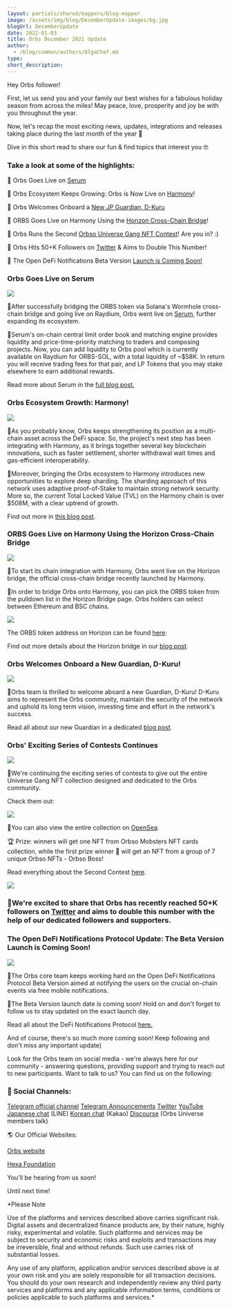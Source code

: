 ```yaml
---
layout: partials/shared/mappers/blog-mapper
image: /assets/img/blog/DecemberUpdate-images/bg.jpg
blogUrl: DecemberUpdate
date: 2022-01-03
title: Orbs December 2021 Update 
author:
  - /blog/common/authors/OlgaChef.md
type:
short_description: 
---
```


Hey Orbs follower!

First, let us send you and your family our best wishes for a fabulous holiday season from across the miles! May peace, love, prosperity and joy be with you throughout the year.

Now, let's recap the most exciting news, updates, integrations and releases taking place during the last month of the year 🌟

Dive in this short read to share our fun & find topics that interest you 🤓

### Take a look at some of the highlights:

📌 Orbs Goes Live on [Serum](https://www.orbs.com/Serum/)

📌 Orbs Ecosystem Keeps Growing: Orbs is Now Live on [Harmony](https://www.orbs.com/Harmony/)!

📌 Orbs Welcomes Onboard a [New JP Guardian, D-Kuru](https://www.orbs.com/D-Kuru/)

📌 ORBS Goes Live on Harmony Using the [Horizon Cross-Chain Bridge](https://www.orbs.com/Horizon/)!

📌 Orbs Runs the Second [Orbso Universe Gang NFT Contest](https://www.orbs.com/SecondContest/)! Are you in? :)

📌 Orbs Hits 50+K Followers on [Twitter](https://twitter.com/orbs_network) & Aims to Double This Number!

📌 The Open DeFi Notifications Beta Version [Launch is Coming Soon!](https://www.orbs.com/NotificationsUpdate/)

<div class='line-separator'> </div>

### Orbs Goes Live on Serum

![](/assets/img/blog/DecemberUpdate-images/image1.jpg)

🔹After successfully bridging the ORBS token via Solana's Wormhole cross-chain bridge and going live on Raydium, Orbs went live on [Serum](https://www.orbs.com/Serum/), further expanding its ecosystem.

🔹Serum's on-chain central limit order book and matching engine provides liquidity and price-time-priority matching to traders and composing projects. Now, you can add liquidity to Orbs pool which is currently available on Raydium for ORBS-SOL, with a total liquidity of ~$58K. In return you will receive trading fees for that pair, and LP Tokens that you may stake elsewhere to earn additional rewards.

Read more about Serum in the [full blog post.](https://www.orbs.com/Serum/)

<div class='line-separator'> </div>

### Orbs Ecosystem Growth: Harmony!

![](/assets/img/blog/DecemberUpdate-images/image2.jpg)

🔹As you probably know, Orbs keeps strengthening its position as a multi-chain asset across the DeFi space. So, the project's next step has been integrating with Harmony, as it brings together several key blockchain innovations, such as faster settlement, shorter withdrawal wait times and gas-efficient interoperability.

🔹Moreover, bringing the Orbs ecosystem to Harmony introduces new opportunities to explore deep sharding. The sharding approach of this network uses adaptive proof-of-Stake to maintain strong network security. More so, the current Total Locked Value (TVL) on the Harmony chain is over $508M, with a clear uptrend of growth.

Find out more in [this blog post](https://www.orbs.com/Harmony/).

<div class='line-separator'> </div>

### ORBS Goes Live on Harmony Using the Horizon Cross-Chain Bridge

![](/assets/img/blog/DecemberUpdate-images/image3.jpg)

🔹To start its chain integration with Harmony, Orbs went live on the Horizon bridge, the official cross-chain bridge recently launched by Harmony.

🔹In order to bridge Orbs onto Harmony, you can pick the ORBS token from the pulldown list in the Horizon Bridge page. Orbs holders can select between Ethereum and BSC chains.

![](/assets/img/blog/DecemberUpdate-images/image4.jpg)

The ORBS token address on Horizon can be found [here](https://explorer.harmony.one/address/0xAaD96d04f00b718b9Ed43E39DB8E73DE61cEf8b7?activeTab=3):

Find out more details about the Horizon bridge in our [blog post](https://www.orbs.com/Harmony/).

<div class='line-separator'> </div>

### Orbs Welcomes Onboard a New Guardian, D-Kuru!

![](/assets/img/blog/DecemberUpdate-images/image5.jpg)

🔹Orbs team is thrilled to welcome aboard a new Guardian, D-Kuru! D-Kuru aims to represent the Orbs community, maintain the security of the network and uphold its long term vision, investing time and effort in the network's success.

Read all about our new Guardian in a dedicated [blog post](https://www.orbs.com/D-Kuru/).

<div class='line-separator'> </div>

### Orbs' Exciting Series of Contests Continues

![](/assets/img/blog/DecemberUpdate-images/image6.jpg)

🔹We're continuing the exciting series of contests to give out the entire Universe Gang NFT collection designed and dedicated to the Orbs community.

Check them out:

![](/assets/img/blog/DecemberUpdate-images/image7.jpg)

🔹You can also view the entire collection on [OpenSea](https://opensea.io/collection/orbso-universe-gang).

🏆 Prize: winners will get one NFT from Orbso Mobsters NFT cards collection, while the first prize winner 🥇 will get an NFT from a group of 7 unique Orbso NFTs - Orbso Boss!

Read everything about the Second Contest [here](https://www.orbs.com/SecondContest/).

<div class='line-separator'> </div>

![](/assets/img/blog/DecemberUpdate-images/image8.jpg)

### 🔹We're excited to share that Orbs has recently reached 50+K followers on [Twitter](https://twitter.com/orbs_network) and aims to double this number with the help of our dedicated followers and supporters.

<div class='line-separator'> </div>

### The Open DeFi Notifications Protocol Update: The Beta Version Launch is Coming Soon!

![](/assets/img/blog/DecemberUpdate-images/image9.jpg)

🔹The Orbs core team keeps working hard on the Open DeFi Notifications Protocol Beta Version aimed at notifying the users on the crucial on-chain events via free mobile notifications.

🔹The Beta Version launch date is coming soon! Hold on and don't forget to follow us to stay updated on the exact launch day.

Read all about the DeFi Notifications Protocol [here.](https://www.orbs.com/NotificationsUpdate/)

<div class='line-separator'> </div>

And of course, there's so much more coming soon! Keep following and don't miss any important update)

Look for the Orbs team on social media - we're always here for our community - answering questions, providing support and trying to reach out to new participants. Want to talk to us? You can find us on the following:

### 🔗 Social Channels:

[Telegram official channel](https://t.me/OrbsNetwork)  [Telegram Announcements](https://t.me/OrbsAnnouncements)  [Twitter](https://twitter.com/orbs_network)  [YouTube](https://www.youtube.com/channel/UCfpV4z-MGxeiabFkht1LNPQ/featured)  [Japanese chat](https://page.line.me/?accountId=718ayvky) (LINE) [Korean chat](https://open.kakao.com/o/giYtuTRb) (Kakao) [Discourse](https://www.orbs.com/contact/) (Orbs Universe members talk)

🌎 Our Official Websites:

[Orbs website](https://www.orbs.com/) 

[Hexa Foundation](https://www.hexa.org/)

You'll be hearing from us soon!

Until next time!

*Please Note

Use of the platforms and services described above carries significant risk. Digital assets and decentralized finance products are, by their nature, highly risky, experimental and volatile. Such platforms and services may be subject to security and economic risks and exploits and transactions may be irreversible, final and without refunds. Such use carries risk of substantial losses.

Any use of any platform, application and/or services described above is at your own risk and you are solely responsible for all transaction decisions. You should do your own research and independently review any third party services and platforms and any applicable information terms, conditions or policies applicable to such platforms and services.*
